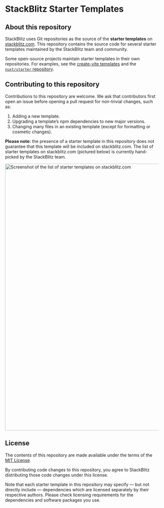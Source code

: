 # StackBlitz Starter Templates

## About this repository

StackBlitz uses Git repositories as the source of the __starter templates__ on [stackblitz.com](https://stackblitz.com). This repository contains the source code for several starter templates maintained by the StackBlitz team and community.

Some open-source projects maintain starter templates in their own repositories. For examples, see the [create-vite templates](https://github.com/vitejs/vite/tree/main/packages/create-vite) and the [`nuxt/starter` repository](https:github.com/nuxt/starter/tree/v3-stackblitz).

## Contributing to this repository

Contributions to this repository are welcome. We ask that contributors first open an issue before opening a pull request for non-trivial changes, such as:

1. Adding a new template.
2. Upgrading a template’s npm dependencies to new major versions.
3. Changing many files in an existing template (except for formatting or cosmetic changes).

__Please note:__ the presence of a starter template in this repository does not guarantee that this template will be included on stackblitz.com. The list of starter templates on stackblitz.com (pictured below) is currently hand-picked by the StackBlitz team.

<img width="872" alt="Screenshot of the list of starter templates on stackblitz.com" src="https://user-images.githubusercontent.com/1511906/223094313-879ff9ca-9825-4335-87f6-b32d94939945.png">

## License

The contents of this repository are made available under the terms of the [MIT License](./LICENSE).

By contributing code changes to this repository, you agree to StackBlitz distributing those code changes under this license.

Note that each starter template in this repository may specify — but not directly include — dependencies which are licensed separately by their respective authors. Please check licensing requirements for the dependencies and software packages you use.
